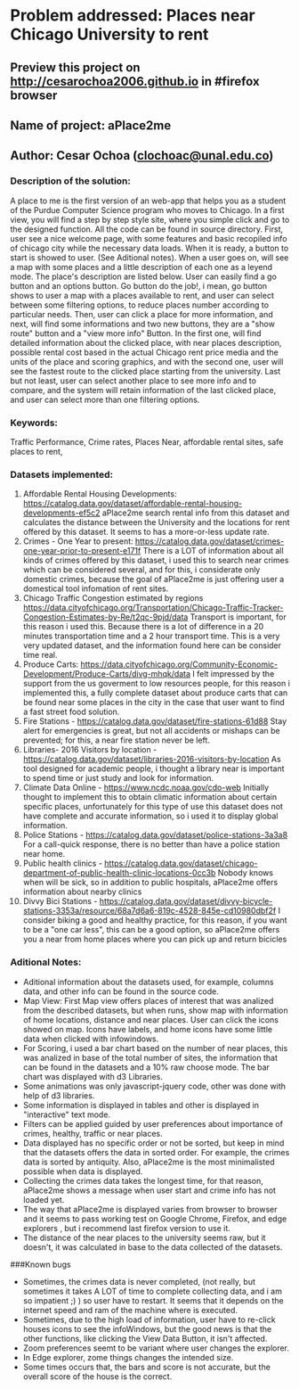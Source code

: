 # Problem addressed: Places near Chicago University to rent
## Preview this project on http://cesarochoa2006.github.io in #firefox browser
## Name of project: aPlace2me
## Author: Cesar Ochoa (clochoac@unal.edu.co)

### Description of the solution:
A place to me is the first version of an web-app that helps you as a student of the Purdue Computer Science program who moves to Chicago. In a first view, you will find a step by step style site, where you simple click and go to the designed function. All the code can be found in source directory. First, user see a nice welcome page, with some features and basic recopiled info of chicago city while the
necessary data loads. When it is ready, a button to start is showed to user. (See Aditional notes). When a user goes on, will see a map with some places and a little description of each one as a leyend mode. The place's description are listed below. User can easily find a
go button and an options button. Go button do the job!, i mean, go button shows to user a map with a places available to rent, and user can select between some filtering options, to reduce places number according to particular needs. Then, user can click a place for more information, and next, will find some informations and two new buttons, they are a "show route" button and a "view more info" Button. In the first one, will find detailed information about the clicked place, with near places description, possible rental cost based in the actual Chicago rent price media and the units of the place and scoring graphics, and with the second one, user will see the fastest route to the clicked place starting from the university. Last but not least, user can select another place to see more info and to compare, and the system will retain information of the last clicked place, and user can select more than one filtering options.

### Keywords:
 Traffic Performance, Crime rates, Places Near, affordable rental sites, safe places to rent,

### Datasets implemented:
1.	Affordable Rental Housing Developments: https://catalog.data.gov/dataset/affordable-rental-housing-developments-ef5c2
aPlace2me search rental info from this dataset and calculates the distance between the University and the locations for rent offered by this dataset. It seems to has a more-or-less update rate.
2.  Crimes - One Year to present: https://catalog.data.gov/dataset/crimes-one-year-prior-to-present-e171f
There is a LOT of information about all kinds of crimes offered by this dataset, i used this to search near crimes which can be
considered several, and for this, i considerate only domestic crimes, because the goal of aPlace2me is just offering user a domestical tool infomation of rent sites.
3.  Chicago Traffic Congestion estimated by regions https://data.cityofchicago.org/Transportation/Chicago-Traffic-Tracker-Congestion-Estimates-by-Re/t2qc-9pjd/data
Transport is important, for this reason i used this. Because there is a lot of difference in a 20 minutes transportation time and a 2 hour transport time. This is a very very updated dataset, and the information found here can be consider time real.
4. Produce Carts: https://data.cityofchicago.org/Community-Economic-Development/Produce-Carts/divg-mhqk/data
I felt impressed by the support from the us goverment to low resources people, for this reason i implemented this, a
fully complete dataset about produce carts that can be found near some places in the city in the case that user want to find a
fast street food solution.
5. Fire Stations - https://catalog.data.gov/dataset/fire-stations-61d88
Stay alert for emergencies is great, but not all accidents or mishaps can be prevented; for this, a near
fire station never be left.
6. Libraries- 2016 Visitors by location - https://catalog.data.gov/dataset/libraries-2016-visitors-by-location
As tool designed for academic people, i thought a library near is important to spend time or just study and look for information.
7. Climate Data Online - https://www.ncdc.noaa.gov/cdo-web
Initially thought to implement this to obtain climatic information about certain specific places, unfortunately for this type of use this dataset does not have complete and accurate information, so i used it to display global information.
8. Police Stations - https://catalog.data.gov/dataset/police-stations-3a3a8
For a call-quick response, there is no better than have a police station near home.
9. Public health clinics - https://catalog.data.gov/dataset/chicago-department-of-public-health-clinic-locations-0cc3b
Nobody knows when will be sick, so in addition to public hospitals, aPlace2me offers information about nearby clinics
10. Divvy Bici Stations - https://catalog.data.gov/dataset/divvy-bicycle-stations-3353a/resource/68a7d6a6-819c-4528-845e-cd10980dbf2f
I consider biking a good and healthy practice, for this reason, if you want to be a "one car less", this can be a good option, so
aPlace2me offers you a near from home places where you can pick up and return bicicles

### Aditional Notes:
- Aditional information about the datasets used, for example, columns data, and other info can be found in the source code.
- Map View: First Map view offers places of interest that was analized from the described datasets, but when runs, show map with information of home locations, distance and near places. User can click the icons showed on map. Icons have labels, and home icons have some little data when clicked with infowindows.
- For Scoring, i used a bar chart based on the number of near places, this was analized in base of the total number of sites,
the  information that can be found in the datasets and a 10% raw choose mode. The bar chart was displayed with d3 Libraries.
- Some animations was only javascript-jquery code, other was done with help of d3 libraries.
- Some information is displayed in tables and other is displayed in "interactive" text mode.
- Filters can be applied guided by user preferences about importance of crimes, healthy, traffic or near places.
- Data displayed has no specific order or not be sorted, but keep in mind that the datasets offers the data in sorted order. For example, the crimes data is sorted by antiquity. Also, aPlace2me is the most minimalisted possible when data is displayed.
- Collecting the crimes data takes the longest time, for that reason, aPlace2me shows a message when user start and crime info has not loaded yet.
- The way that aPlace2me is displayed varies from browser to browser and it seems to pass working test on Google Chrome, Firefox, and edge explorers , but i recommend last firefox version to use it.
- The distance of the near places to the university seems raw, but it doesn't, it was calculated in base to the data collected of the datasets.

###Known bugs
- Sometimes, the crimes data is never completed, (not really, but sometimes it takes A LOT of time to complete collecting data, and i am so impatient ;) ) so user have to restart. It seems that it depends on the internet speed and ram of the machine where is executed.
- Sometimes, due to the high load of information, user have to re-click houses icons to see the infoWindows, but the good news is that the other functions, like clicking the View Data Button, it isn't affected.
- Zoom preferences seemt to be variant where user changes the explorer.
- In Edge explorer, zome things changes the intended size.
- Some times occurs that, the bars and score is not accurate, but the overall score of the house is the correct. 
